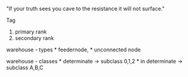 "If your truth sees you cave to the resistance it will not surface."

Tag
1. primary rank
2. secondary rank

warehouse - types
    * feedernode,
    * unconnected node


warehouse - classes
    * determinate -> subclass 0,1,2
    * in determinate -> subclass A,B,C
